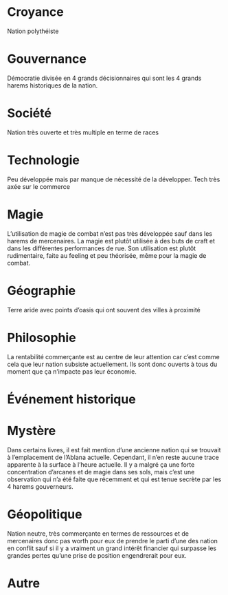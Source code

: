# Croyance 

Nation polythéiste

# Gouvernance 

Démocratie divisée en 4 grands décisionnaires qui sont les 4 grands harems historiques de la nation.

# Société 

Nation très ouverte et très multiple en terme de races

# Technologie 

Peu développée mais par manque de nécessité de la développer. Tech très axée sur le commerce

# Magie 

L’utilisation de magie de combat n’est pas très développée sauf dans les harems de mercenaires. La magie est plutôt utilisée à des buts de craft et dans les différentes performances de rue. Son utilisation est plutôt rudimentaire, faite au feeling et peu théorisée, même pour la magie de combat. 

# Géographie

Terre aride avec points d’oasis qui ont souvent des villes à proximité

# Philosophie 

La rentabilité commerçante est au centre de leur attention car c’est comme cela que leur nation subsiste actuellement. Ils sont donc ouverts à tous du moment que ça n’impacte pas leur économie.

# Événement historique 



# Mystère 

Dans certains livres, il est fait mention d’une ancienne nation qui se trouvait à l’emplacement de l’Ablana actuelle. Cependant, il n’en reste aucune trace apparente à la surface à l’heure actuelle. Il y a malgré ça une forte concentration d’arcanes et de magie dans ses sols, mais c’est une observation qui n’a été faite que récemment et qui est tenue secrète par les 4 harems gouverneurs.

# Géopolitique 

Nation neutre, très commerçante en termes de ressources et de mercenaires donc pas worth pour eux de prendre le parti d’une des nation en conflit sauf si il y a vraiment un grand intérêt financier qui surpasse les grandes pertes qu’une prise de position engendrerait pour eux.

# Autre